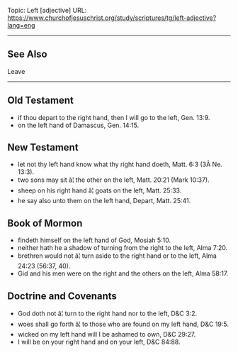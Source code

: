 Topic: Left [adjective]
URL: https://www.churchofjesuschrist.org/study/scriptures/tg/left-adjective?lang=eng

---

## See Also

Leave

---

## Old Testament

- if thou depart to the right hand, then I will go to the left, Gen. 13:9.
- on the left hand of Damascus, Gen. 14:15.

## New Testament

- let not thy left hand know what thy right hand doeth, Matt. 6:3 (3Â Ne. 13:3).
- two sons may sit â¦ the other on the left, Matt. 20:21 (Mark 10:37).
- sheep on his right hand â¦ goats on the left, Matt. 25:33.
- he say also unto them on the left hand, Depart, Matt. 25:41.

## Book of Mormon

- findeth himself on the left hand of God, Mosiah 5:10.
- neither hath he a shadow of turning from the right to the left, Alma 7:20.
- brethren would not â¦ turn aside to the right hand or to the left, Alma 24:23 (56:37, 40).
- Gid and his men were on the right and the others on the left, Alma 58:17.

## Doctrine and Covenants

- God doth not â¦ turn to the right hand nor to the left, D&C 3:2.
- woes shall go forth â¦ to those who are found on my left hand, D&C 19:5.
- wicked on my left hand will I be ashamed to own, D&C 29:27.
- I will be on your right hand and on your left, D&C 84:88.

